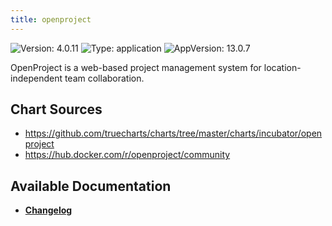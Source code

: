 ```yaml
---
title: openproject
---
```


![Version: 4.0.11](https://img.shields.io/badge/Version-4.0.11-informational?style=flat-square) ![Type: application](https://img.shields.io/badge/Type-application-informational?style=flat-square) ![AppVersion: 13.0.7](https://img.shields.io/badge/AppVersion-13.0.7-informational?style=flat-square)

OpenProject is a web-based project management system for location-independent team collaboration.

## Chart Sources

- https://github.com/truecharts/charts/tree/master/charts/incubator/openproject
- https://hub.docker.com/r/openproject/community

## Available Documentation

- [**Changelog**](./CHANGELOG.md)
